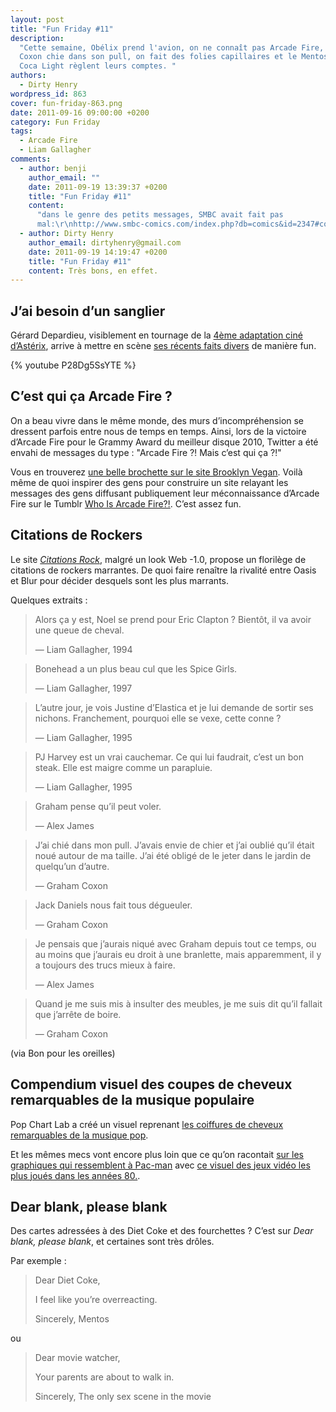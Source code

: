 ```yaml
---
layout: post
title: "Fun Friday #11"
description:
  "Cette semaine, Obélix prend l'avion, on ne connaît pas Arcade Fire, Graham
  Coxon chie dans son pull, on fait des folies capillaires et le Mentos et le
  Coca Light règlent leurs comptes. "
authors:
  - Dirty Henry
wordpress_id: 863
cover: fun-friday-863.png
date: 2011-09-16 09:00:00 +0200
category: Fun Friday
tags:
  - Arcade Fire
  - Liam Gallagher
comments:
  - author: benji
    author_email: ""
    date: 2011-09-19 13:39:37 +0200
    title: "Fun Friday #11"
    content:
      "dans le genre des petits messages, SMBC avait fait pas
      mal:\r\nhttp://www.smbc-comics.com/index.php?db=comics&id=2347#comic\r\n\r\nhttp://www.smbc-comics.com/index.php?db=comics&id=2223#comic"
  - author: Dirty Henry
    author_email: dirtyhenry@gmail.com
    date: 2011-09-19 14:19:47 +0200
    title: "Fun Friday #11"
    content: Très bons, en effet.
---
```


## J’ai besoin d’un sanglier

Gérard Depardieu, visiblement en tournage de la [4ème adaptation ciné
d’Astérix][1], arrive à mettre en scène [ses récents faits divers][2] de manière
fun.

{% youtube P28Dg5SsYTE %}

## C’est qui ça Arcade Fire ?

On a beau vivre dans le même monde, des murs d’incompréhension se dressent
parfois entre nous de temps en temps. Ainsi, lors de la victoire d’Arcade Fire
pour le Grammy Award du meilleur disque 2010, Twitter a été envahi de messages
du type : "Arcade Fire ⁈ Mais c’est qui ça ⁈"

Vous en trouverez [une belle brochette sur le site Brooklyn Vegan][3]. Voilà
même de quoi inspirer des gens pour construire un site relayant les messages des
gens diffusant publiquement leur méconnaissance d’Arcade Fire sur le Tumblr [Who
Is Arcade Fire⁈][7]. C’est assez fun.

## Citations de Rockers

Le site [_Citations Rock_][6], malgré un look Web -1.0, propose un florilège de
citations de rockers marrantes. De quoi faire renaître la rivalité entre Oasis
et Blur pour décider desquels sont les plus marrants.

Quelques extraits :

> Alors ça y est, Noel se prend pour Eric Clapton ? Bientôt, il va avoir une
> queue de cheval.
>
> — Liam Gallagher, 1994

> Bonehead a un plus beau cul que les Spice Girls.
>
> — Liam Gallagher, 1997

> L’autre jour, je vois Justine d’Elastica et je lui demande de sortir ses
> nichons. Franchement, pourquoi elle se vexe, cette conne ?
>
> — Liam Gallagher, 1995

> PJ Harvey est un vrai cauchemar. Ce qui lui faudrait, c’est un bon steak. Elle
> est maigre comme un parapluie.
>
> — Liam Gallagher, 1995

> Graham pense qu’il peut voler.
>
> — Alex James

> J’ai chié dans mon pull. J’avais envie de chier et j’ai oublié qu’il était
> noué autour de ma taille. J’ai été obligé de le jeter dans le jardin de
> quelqu’un d’autre.
>
> — Graham Coxon

> Jack Daniels nous fait tous dégueuler.
>
> — Graham Coxon

> Je pensais que j’aurais niqué avec Graham depuis tout ce temps, ou au moins
> que j’aurais eu droit à une branlette, mais apparemment, il y a toujours des
> trucs mieux à faire.
>
> — Alex James

> Quand je me suis mis à insulter des meubles, je me suis dit qu’il fallait que
> j’arrête de boire.
>
> — Graham Coxon

(via Bon pour les oreilles)

## Compendium visuel des coupes de cheveux remarquables de la musique populaire

Pop Chart Lab a créé un visuel reprenant [les coiffures de cheveux remarquables
de la musique pop][4].

Et les mêmes mecs vont encore plus loin que ce qu’on racontait [sur les
graphiques qui ressemblent à Pac-man][i777] avec [ce visuel des jeux vidéo les
plus joués dans les années 80.][5].

## Dear blank, please blank

Des cartes adressées à des Diet Coke et des fourchettes ? C’est sur _Dear blank,
please blank_, et certaines sont très drôles.

Par exemple :

> Dear Diet Coke,
>
> I feel like you’re overreacting.
>
> Sincerely, Mentos

ou

> Dear movie watcher,
>
> Your parents are about to walk in.
>
> Sincerely, The only sex scene in the movie

[i777]: https://www.deadrooster.org/fun-friday-08/
[1]:
  https://www.allocine.fr/film/fichefilm_gen_cfilm=177895.html
  "Astérix et Obélix : Au service de sa majesté"
[2]:
  https://www.lexpress.fr/styles/vip/gerard-depardieu-urine-dans-une-bouteille-a-bord-d-un-avion_1633578.html
  "Gérard Depardieu urine dans un avion"
[3]: https://www.brooklynvegan.com/who-is-this-arc/ "Who is this Arcade Fire?"
[4]: https://www.yardgallery.com/haircuts-in-pop-cp105-c
[5]:
  https://popchartlab.tumblr.com/post/4212389296/games-played-in-the-1980s
  "Games played in the 1980s: Pac-man and Trivial Pursuit"
[6]:
  https://web.archive.org/web/20120405035943/http://citations.rock.free.fr/html/musique.htm
  "Archives du site Citations Rock"
[7]: https://whoisarcadefire.tumblr.com "Who Is Arcade Fire⁈ sur Tumblr"
